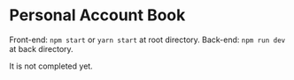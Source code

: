 # Personal Account Book

Front-end: `npm start` or `yarn start` at root directory.
Back-end: `npm run dev` at back directory.

It is not completed yet.
